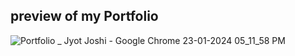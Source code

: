<h2> preview of my Portfolio </h2>

![Portfolio _ Jyot Joshi - Google Chrome 23-01-2024 05_11_58 PM](https://github.com/JYOT001/Codesoft_task/assets/104615289/0dd7bc57-be88-4155-b8dd-b8926c89cc42)
